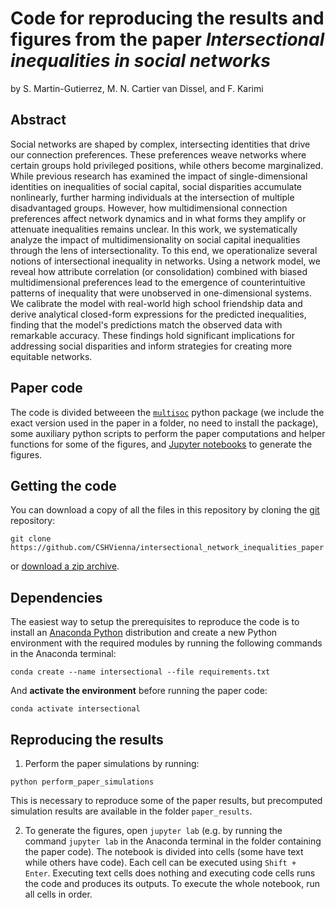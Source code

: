 # Code for reproducing the results and figures from the paper *Intersectional inequalities in social networks*

by
S. Martin-Gutierrez,
M. N. Cartier van Dissel,
and
F. Karimi

## Abstract

Social networks are shaped by complex, intersecting identities that drive our connection preferences. These preferences weave networks where certain groups hold privileged positions, while others become marginalized. While previous research has examined the impact of single-dimensional identities on inequalities of social capital, social disparities accumulate nonlinearly, further harming individuals at the intersection of multiple disadvantaged groups. However, how multidimensional connection preferences affect network dynamics and in what forms they amplify or attenuate inequalities remains unclear.
In this work, we systematically analyze the impact of multidimensionality on social capital inequalities through the lens of intersectionality. To this end, we operationalize several notions of intersectional inequality in networks. Using a network model, we reveal how attribute correlation (or consolidation) combined with biased multidimensional preferences lead to the emergence of counterintuitive patterns of inequality that were unobserved in one-dimensional systems. We calibrate the model with real-world high school friendship data and derive analytical closed-form expressions for the predicted inequalities, finding that the model's predictions match the observed data with remarkable accuracy. These findings hold significant implications for addressing social disparities and inform strategies for creating more equitable networks. 

## Paper code

The code is divided betweeen the [`multisoc`](https://github.com/CSHVienna/multisoc) python package (we include the exact version used in the paper in a folder, no need to install the package), some auxiliary python scripts to perform the paper computations and helper functions for some of the figures, and [Jupyter notebooks](http://jupyter.org/) to generate the figures.

## Getting the code

You can download a copy of all the files in this repository by cloning the
[git](https://git-scm.com/) repository:

    git clone https://github.com/CSHVienna/intersectional_network_inequalities_paper

or [download a zip archive](https://github.com/CSHVienna/intersectional_network_inequalities_paper/archive/master.zip).

## Dependencies

The easiest way to setup the prerequisites to reproduce the code is to install an [Anaconda Python](https://www.anaconda.com/download) distribution and create a new Python environment with the required modules by running the following commands in the Anaconda terminal:

```
conda create --name intersectional --file requirements.txt
```

And **activate the environment** before running the paper code:

```
conda activate intersectional
``` 

## Reproducing the results

1. Perform the paper simulations by running:

```
python perform_paper_simulations
```

This is necessary to reproduce some of the paper results, but precomputed simulation results are available in the folder `paper_results`.

2. To generate the figures, open `jupyter lab` (e.g. by running the command `jupyter lab` in the Anaconda terminal in the folder containing the paper code). The notebook is divided into cells (some have text while others have code). Each cell can be executed using `Shift + Enter`. Executing text cells does nothing and executing code cells runs the code
and produces its outputs. To execute the whole notebook, run all cells in order.
